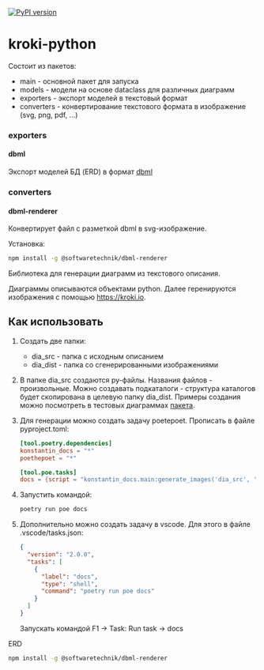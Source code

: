 [![PyPI version](https://badge.fury.io/py/konstantin-docs.svg)](https://badge.fury.io/py/konstantin-docs)

# kroki-python





Состоит из пакетов:

- main - основной пакет для запуска
- models - модели на основе dataclass для различных диаграмм
- exporters - экспорт моделей в текстовый формат
- converters - конвертирование текстового формата в изображение (svg, png, pdf, ...)



### exporters

#### dbml

Экспорт моделей БД (ERD) в формат [dbml](https://www.dbml.org/home/)



### converters

#### dbml-renderer

Конвертирует файл с разметкой dbml в svg-изображение.

Установка:

```bash
npm install -g @softwaretechnik/dbml-renderer
```







Библиотека для генерации диаграмм из текстового описания.

Диаграммы описываются объектами python. Далее геренируются изображения с помощью https://kroki.io.





## Как использовать

1. Создать две папки:

   - dia_src - папка с исходным описанием
   - dia_dist - папка со сгенерированными изображениями

2. В папке dia_src создаются py-файлы. Названия файлов - произвольные. Можно создавать подкаталоги - структура каталогов будет скопирована в целевую папку dia_dist. Примеры создания можно посмотреть в тестовых диаграммах [пакета](https://github.com/Konstantin-Dudersky/konstantin_docs/tree/main/test).

3. Для генерации можно создать задачу poetepoet. Прописать в файле pyproject.toml:

   ```toml
   [tool.poetry.dependencies]
   konstantin_docs = "*"
   poethepoet = "*"

   [tool.poe.tasks]
   docs = {script = "konstantin_docs.main:generate_images('dia_src', 'dia_dist')"}
   ```

4. Запустить командой:

   ```sh
   poetry run poe docs
   ```

5. Дополнительно можно создать задачу в vscode. Для этого в файле .vscode/tasks.json:

   ```json
   {
     "version": "2.0.0",
     "tasks": [
       {
         "label": "docs",
         "type": "shell",
         "command": "poetry run poe docs"
       }
     ]
   }
   ```

   Запускать командой F1 -> Task: Run task -> docs

ERD

```bash
npm install -g @softwaretechnik/dbml-renderer
```
